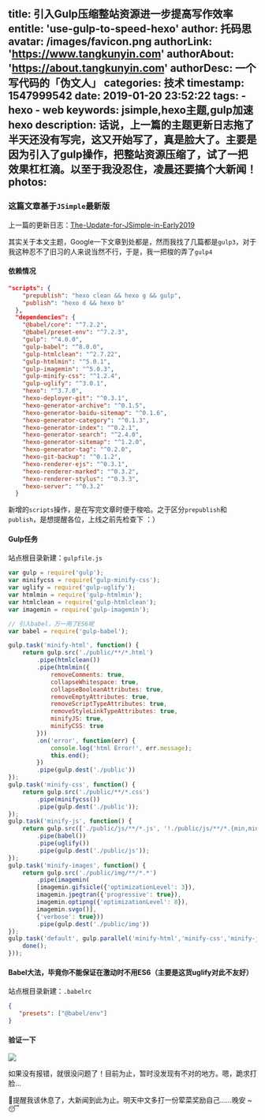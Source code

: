 title: 引入Gulp压缩整站资源进一步提高写作效率
entitle: 'use-gulp-to-speed-hexo'
author: 托码思
avatar: /images/favicon.png
authorLink: 'https://www.tangkunyin.com'
authorAbout: 'https://about.tangkunyin.com'
authorDesc: 一个写代码的「伪文人」
categories: 技术
timestamp: 1547999542
date: 2019-01-20 23:52:22
tags: 
	- hexo
	- web
keywords: jsimple,hexo主题,gulp加速hexo
description: 话说，上一篇的主题更新日志拖了半天还没有写完，这又开始写了，真是脸大了。主要是因为引入了gulp操作，把整站资源压缩了，试了一把效果杠杠滴。以至于我没忍住，凌晨还要搞个大新闻！
photos:
---

### 这篇文章基于`JSimple`最新版

上一篇的更新日志：[The-Update-for-JSimple-in-Early2019](https://shuoit.net/tech/the-update-for-jsimple-in-early2019-1547728233.html)

其实关于本文主题，Google一下文章到处都是，然而我找了几篇都是`gulp3`，对于我这种忍不了旧习的人来说当然不行，于是，我一把梭的弄了`gulp4`

#### 依赖情况

```json
"scripts": {
    "prepublish": "hexo clean && hexo g && gulp",
    "publish": "hexo d && hexo b"
  },
  "dependencies": {
    "@babel/core": "^7.2.2",
    "@babel/preset-env": "^7.2.3",
    "gulp": "^4.0.0",
    "gulp-babel": "^8.0.0",
    "gulp-htmlclean": "^2.7.22",
    "gulp-htmlmin": "^5.0.1",
    "gulp-imagemin": "^5.0.3",
    "gulp-minify-css": "^1.2.4",
    "gulp-uglify": "^3.0.1",
    "hexo": "^3.7.0",
    "hexo-deployer-git": "^0.3.1",
    "hexo-generator-archive": "^0.1.5",
    "hexo-generator-baidu-sitemap": "^0.1.6",
    "hexo-generator-category": "^0.1.3",
    "hexo-generator-index": "^0.2.1",
    "hexo-generator-search": "^2.4.0",
    "hexo-generator-sitemap": "^1.2.0",
    "hexo-generator-tag": "^0.2.0",
    "hexo-git-backup": "^0.1.2",
    "hexo-renderer-ejs": "^0.3.1",
    "hexo-renderer-marked": "^0.3.2",
    "hexo-renderer-stylus": "^0.3.3",
    "hexo-server": "^0.3.2"
  }
```

新增的`scripts`操作，是在写完文章时便于梭哈。之于区分`prepublish`和`publish`，是想提醒各位，上线之前先检查下 ：）

#### Gulp任务

站点根目录新建：`gulpfile.js`

```javascript
var gulp = require('gulp');
var minifycss = require('gulp-minify-css');
var uglify = require('gulp-uglify');
var htmlmin = require('gulp-htmlmin');
var htmlclean = require('gulp-htmlclean');
var imagemin = require('gulp-imagemin');

// 引入babel，万一用了ES6呢
var babel = require('gulp-babel');

gulp.task('minify-html', function() {
    return gulp.src('./public/**/*.html')
        .pipe(htmlclean())
        .pipe(htmlmin({
            removeComments: true,
            collapseWhitespace: true,
            collapseBooleanAttributes: true,
            removeEmptyAttributes: true,
            removeScriptTypeAttributes: true,
            removeStyleLinkTypeAttributes: true,
            minifyJS: true,
            minifyCSS: true
        }))
        .on('error', function(err) {
            console.log('html Error!', err.message);
            this.end();
        })
        .pipe(gulp.dest('./public'))
});
gulp.task('minify-css', function() {
    return gulp.src('./public/**/*.css')
        .pipe(minifycss())
        .pipe(gulp.dest('./public'));
});
gulp.task('minify-js', function() {
    return gulp.src(['./public/js/**/*.js', '!./public/js/**/*.{min,mini}.js'])
        .pipe(babel())
        .pipe(uglify())
        .pipe(gulp.dest('./public/js'));
});
gulp.task('minify-images', function() {
    return gulp.src('./public/img/**/*.*')
        .pipe(imagemin(
        [imagemin.gifsicle({'optimizationLevel': 3}),
        imagemin.jpegtran({'progressive': true}),
        imagemin.optipng({'optimizationLevel': 8}),
        imagemin.svgo()],
        {'verbose': true}))
        .pipe(gulp.dest('./public/img'))
});
gulp.task('default', gulp.parallel('minify-html','minify-css','minify-js','minify-images', function(done){
    done();
}));
```
 
 
####  Babel大法，毕竟你不能保证在激动时不用ES6（主要是这货uglify对此不友好）
 
 站点根目录新建：`.babelrc`
 
 ```json
 {
    "presets": ["@babel/env"]
 }
 ```
 
 
#### 验证一下

![](/img/2019/15480009042280.jpg)

如果没有报错，就很没问题了！目前为止，暂时没发现有不对的地方。嗯，跪求打脸...

👀️提醒我该休息了，大新闻到此为止。明天中文多打一份荤菜奖励自己......晚安 ~ 😴️

